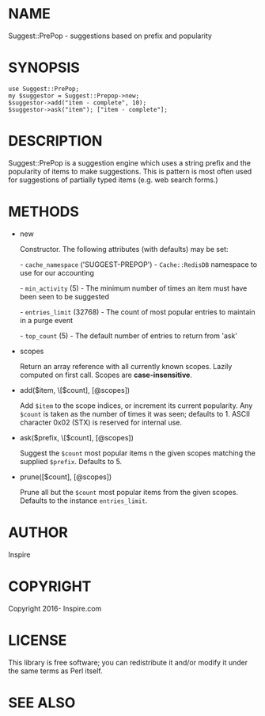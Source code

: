 # NAME

Suggest::PrePop - suggestions based on prefix and popularity

# SYNOPSIS

    use Suggest::PrePop;
    my $suggestor = Suggest::Prepop->new;
    $suggestor->add("item - complete", 10);
    $suggestor->ask("item"); ["item - complete"];

# DESCRIPTION

Suggest::PrePop is a suggestion engine which uses a string prefix and
the popularity of items to make suggestions. This is pattern is most often
used for suggestions of partially typed items (e.g. web search forms.)

# METHODS

- new

    Constructor.  The following attributes (with defaults) may be set:

    \- `cache_namespace` ('SUGGEST-PREPOP') - `Cache::RedisDB` namespace to use for our accounting

    \- `min_activity` (5) - The minimum number of times an item must have been seen to be suggested

    \- `entries_limit` (32768) - The count of most popular entries to maintain in a purge event

    \- `top_count` (5) - The default number of entries to return from 'ask'

- scopes

    Return an array reference with all currently known scopes.  Lazily computed on first call.
    Scopes are **case-insensitive**.

- add($item, \[$count\], \[@scopes\])

    Add `$item` to the scope indices, or increment its current popularity. Any `$count` is taken as the number of times it was seen; defaults to 1.  ASCII character 0x02 (STX) is reserved for internal use.

- ask($prefix, \[$count\], \[@scopes\])

    Suggest the `$count` most popular items n the given scopes matching the supplied `$prefix`.  Defaults to 5.

- prune(\[$count\], \[@scopes\])

    Prune all but the `$count` most popular items from the given scopes.  Defaults to the instance `entries_limit`.

# AUTHOR
Inspire

# COPYRIGHT
Copyright 2016- Inspire.com

# LICENSE

This library is free software; you can redistribute it and/or modify
it under the same terms as Perl itself.

# SEE ALSO
